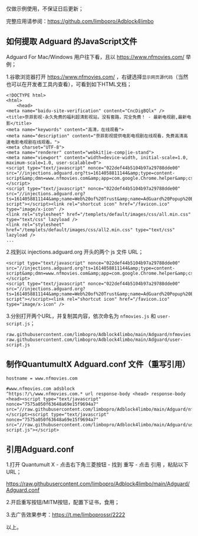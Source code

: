 仅做示例使用，不保证日后更新；

完整应用请参阅：https://github.com/limbopro/Adblock4limbo

## 如何提取 Adguard 的JavaScript文件
Adguard For Mac/Windows 用户往下看，且以 https://www.nfmovies.com/ 举例；

1.谷歌浏览器打开 https://www.nfmovies.com/ ，右键选择`显示网页源代码`（当然也可以在开发者工具内查看），可看到如下HTML文档；

```
<!DOCTYPE html>
<html>
	<head>
<meta name="baidu-site-verification" content="CncDigBQlx" />
<title>奈菲影视-永久免费的福利超清影视站，没有套路，完全免费！ - 最新电视剧,最新电影</title>
<meta name="keywords" content="高清，在线观看">
<meta name="description" content="奈菲影视提供电影电视剧在线观看，免费高清高速电影电视剧在线观看。">
<meta charset="UTF-8">
<meta name="renderer" content="webkit|ie-comp|ie-stand">
<meta name="viewport" content="width=device-width, initial-scale=1.0, maximum-scale=1.0, user-scalable=0">
<script type="text/javascript" nonce="022def44b5104b97a29788dde00" src="//injections.adguard.org?ts=1614058811144&amp;type=content-script&amp;dmn=www.nfmovies.com&amp;app=com.google.Chrome.helper&amp;css=1&amp;js=1&amp;gcss=1&amp;rel=1&amp;rji=1&amp;sbe=0&amp;stealth=1&amp;uag=TW96aWxsYS81LjAgKE1hY2ludG9zaDsgSW50ZWwgTWFjIE9TIFggMTFfMV8wKSBBcHBsZVdlYktpdC81MzcuMzYgKEtIVE1MLCBsaWtlIEdlY2tvKSBDaHJvbWUvODguMC40MzI0LjE4MiBTYWZhcmkvNTM3LjM2"></script>
<script type="text/javascript" nonce="022def44b5104b97a29788dde00" src="//injections.adguard.org?ts=1614058811144&amp;name=Web%20of%20Trust&amp;name=AdGuard%20Popup%20Blocker&amp;name=AdGuard%20Extra&amp;type=user-script"></script><link rel="shortcut icon" href="/favicon.ico" type="image/x-icon" />
<link rel="stylesheet" href="/templets/default/images/css/all.min.css" type="text/css" lazyload />
<link rel="stylesheet" href="/templets/default/images/css/all2.min.css" type="text/css" lazyload />
...
```

2.找到以 injections.adguard.org 开头的两个 js 文件 URL；

```
<script type="text/javascript" nonce="022def44b5104b97a29788dde00" src="//injections.adguard.org?ts=1614058811144&amp;type=content-script&amp;dmn=www.nfmovies.com&amp;app=com.google.Chrome.helper&amp;css=1&amp;js=1&amp;gcss=1&amp;rel=1&amp;rji=1&amp;sbe=0&amp;stealth=1&amp;uag=TW96aWxsYS81LjAgKE1hY2ludG9zaDsgSW50ZWwgTWFjIE9TIFggMTFfMV8wKSBBcHBsZVdlYktpdC81MzcuMzYgKEtIVE1MLCBsaWtlIEdlY2tvKSBDaHJvbWUvODguMC40MzI0LjE4MiBTYWZhcmkvNTM3LjM2"></script>
<script type="text/javascript" nonce="022def44b5104b97a29788dde00" src="//injections.adguard.org?ts=1614058811144&amp;name=Web%20of%20Trust&amp;name=AdGuard%20Popup%20Blocker&amp;name=AdGuard%20Extra&amp;type=user-script"></script><link rel="shortcut icon" href="/favicon.ico" type="image/x-icon" />
```

3.分别打开两个URL，并复制其内容，依次命名为 `nfmovies.js` 和 `user-script.js`；

```
raw.githubusercontent.com/limbopro/Adblock4limbo/main/Adguard/nfmovies.js
raw.githubusercontent.com/limbopro/Adblock4limbo/main/Adguard/user-script.js
```

## 制作QuantumultX Adguard.conf 文件（重写引用）

```
hostname = www.nfmovies.com

#www.nfmovies.com adsblock
^https:?/\/www.nfmovies.com.* url response-body <head> response-body <head><script type="text/javascript" nonce="7575a050f63648a69e15f9694a7" src="//raw.githubusercontent.com/limbopro/Adblock4limbo/main/Adguard/nfmovies.js"></script><script type="text/javascript" nonce="7575a050f63648a69e15f9694a7" src="//raw.githubusercontent.com/limbopro/Adblock4limbo/main/Adguard/user-script.js"></script>
```

## 引用Adguard.conf

1.打开 Quantumult X  - 点击右下角三菱按钮 - 找到 重写 - 点击 引用 ，粘贴以下 URL；

https://raw.githubusercontent.com/limbopro/Adblock4limbo/main/Adguard/Adguard.conf

2.开启重写按钮/MITM按钮，配置下证书，食用；

3.去广告效果参考：https://t.me/limboprossr/2222

以上。

